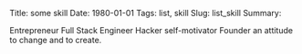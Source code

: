 Title: some skill
Date: 1980-01-01
Tags: list, skill
Slug: list_skill
Summary:


Entrepreneur
Full Stack Engineer
Hacker
self-motivator
Founder
an attitude to change and to create.
